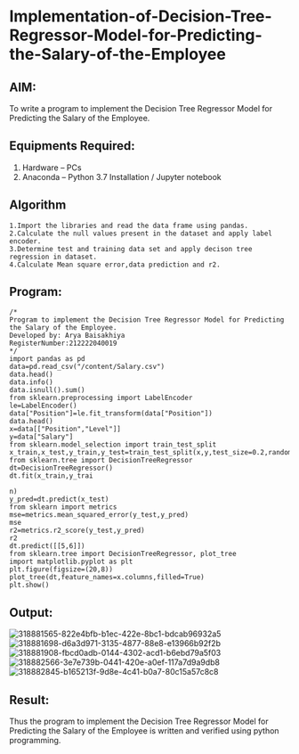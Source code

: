 # Implementation-of-Decision-Tree-Regressor-Model-for-Predicting-the-Salary-of-the-Employee

## AIM:
To write a program to implement the Decision Tree Regressor Model for Predicting the Salary of the Employee.

## Equipments Required:
1. Hardware – PCs
2. Anaconda – Python 3.7 Installation / Jupyter notebook

## Algorithm
```
1.Import the libraries and read the data frame using pandas.
2.Calculate the null values present in the dataset and apply label encoder.
3.Determine test and training data set and apply decison tree regression in dataset.
4.Calculate Mean square error,data prediction and r2.
```

## Program:
```
/*
Program to implement the Decision Tree Regressor Model for Predicting the Salary of the Employee.
Developed by: Arya Baisakhiya
RegisterNumber:212222040019
*/
import pandas as pd
data=pd.read_csv("/content/Salary.csv")
data.head()
data.info()
data.isnull().sum()
from sklearn.preprocessing import LabelEncoder
le=LabelEncoder()
data["Position"]=le.fit_transform(data["Position"])
data.head()
x=data[["Position","Level"]]
y=data["Salary"]
from sklearn.model_selection import train_test_split
x_train,x_test,y_train,y_test=train_test_split(x,y,test_size=0.2,random_state=2)
from sklearn.tree import DecisionTreeRegressor
dt=DecisionTreeRegressor()
dt.fit(x_train,y_trai

n)
y_pred=dt.predict(x_test)
from sklearn import metrics
mse=metrics.mean_squared_error(y_test,y_pred)
mse
r2=metrics.r2_score(y_test,y_pred)
r2
dt.predict([[5,6]])
from sklearn.tree import DecisionTreeRegressor, plot_tree
import matplotlib.pyplot as plt
plt.figure(figsize=(20,8))
plot_tree(dt,feature_names=x.columns,filled=True)
plt.show()
```

## Output:
![318881565-822e4bfb-b1ec-422e-8bc1-bdcab96932a5](https://github.com/aryabaisakhiya/Implementation-of-Decision-Tree-Regressor-Model-for-Predicting-the-Salary-of-the-Employee/assets/119393645/33228534-c3eb-4e24-a99f-f9b36ac4850a)
![318881698-d6a3d971-3135-4877-88e8-e13966b92f2b](https://github.com/aryabaisakhiya/Implementation-of-Decision-Tree-Regressor-Model-for-Predicting-the-Salary-of-the-Employee/assets/119393645/96a6a76e-ffba-4c1a-ae09-b22a8474d670)
![318881908-fbcd0adb-0144-4302-acd1-b6ebd79a5f03](https://github.com/aryabaisakhiya/Implementation-of-Decision-Tree-Regressor-Model-for-Predicting-the-Salary-of-the-Employee/assets/119393645/3936962c-4801-4886-90f2-fa5e1765b4f5)
![318882566-3e7e739b-0441-420e-a0ef-117a7d9a9db8](https://github.com/aryabaisakhiya/Implementation-of-Decision-Tree-Regressor-Model-for-Predicting-the-Salary-of-the-Employee/assets/119393645/4ecf6839-19ed-4175-b3e4-ee0cb1f13ab6)
![318882845-b165213f-9d8e-4c41-b0a7-80c15a57c8c8](https://github.com/aryabaisakhiya/Implementation-of-Decision-Tree-Regressor-Model-for-Predicting-the-Salary-of-the-Employee/assets/119393645/d1810dbb-190e-4990-812e-53a9e4cab4c3)




## Result:
Thus the program to implement the Decision Tree Regressor Model for Predicting the Salary of the Employee is written and verified using python programming.
